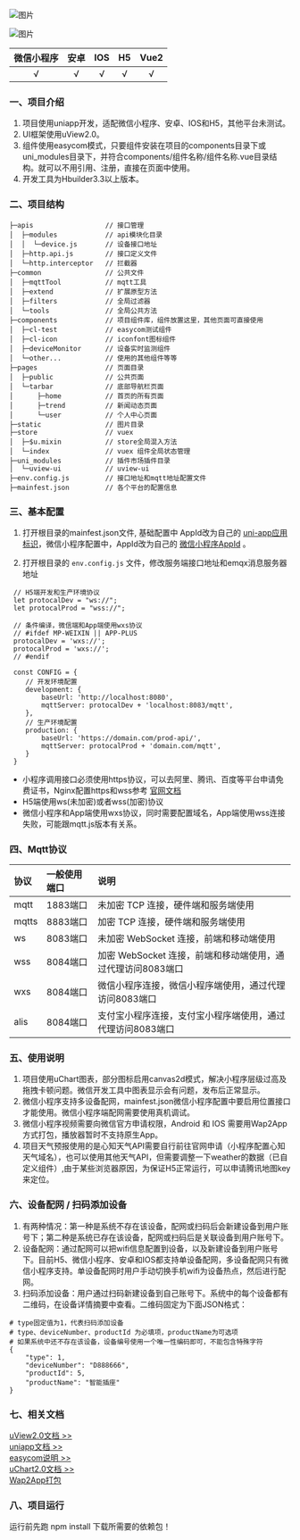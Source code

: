 ![图片](https://oscimg.oschina.net/oscnet/up-972dea7b54eca705dcc8bf2fe0680b12c09.png)

![图片](https://oscimg.oschina.net/oscnet/up-6d89f1558797a9becf07c20f92c1407a13a.png)

|微信小程序|安卓|IOS|H5|Vue2|
|:---:|:---:|:---:|:---:|:---:|
|√|√|√|√|√|


### 一、项目介绍
1. 项目使用uniapp开发，适配微信小程序、安卓、IOS和H5，其他平台未测试。
2. UI框架使用uView2.0。
3. 组件使用easycom模式，只要组件安装在项目的components目录下或uni_modules目录下，并符合components/组件名称/组件名称.vue目录结构。就可以不用引用、注册，直接在页面中使用。
4. 开发工具为Hbuilder3.3以上版本。



###	二、项目结构

```
├─apis                  // 接口管理
│  ├─modules            // api模块化目录
│  │  └─device.js       // 设备接口地址
│  ├─http.api.js        // 接口定义文件
│  └─http.interceptor   // 拦截器
├─common                // 公共文件
│  ├─mqttTool           // mqtt工具
│  ├─extend             // 扩展原型方法
│  ├─filters            // 全局过滤器
│  └─tools              // 全局公共方法
├─components            // 项目组件库，组件放置这里，其他页面可直接使用
│  ├─cl-test            // easycom测试组件
│  ├─cl-icon            // iconfont图标组件
│  ├─deviceMonitor      // 设备实时监测组件
│  └─other...           // 使用的其他组件等等
├─pages                 // 页面目录
│  ├─public             // 公共页面
│  └─tarbar             // 底部导航栏页面
│      ├─home           // 首页的所有页面
│      ├─trend          // 新闻动态页面
│      └─user           // 个人中心页面
├─static                // 图片目录
├─store                 // vuex
│  ├─$u.mixin           // store全局混入方法
│  └─index              // vuex 组件全局状态管理
├─uni_modules           // 插件市场插件目录
│  └─uview-ui           // uview-ui	
├─env.config.js         // 接口地址和mqtt地址配置文件
├─mainfest.json         // 各个平台的配置信息
```

### 三、基本配置
1. 打开根目录的mainfest.json文件, 基础配置中 AppId改为自己的 [uni-app应用标识](https://ask.dcloud.net.cn/article/35907)，微信小程序配置中，AppId改为自己的 [微信小程序AppId](https://mp.weixin.qq.com/) 。

2. 打开根目录的 `env.config.js` 文件，修改服务端接口地址和emqx消息服务器地址
```
 // H5端开发和生产环境协议
 let protocalDev = "ws://";
 let protocalProd = "wss://";
 
 // 条件编译，微信端和App端使用wxs协议
 // #ifdef MP-WEIXIN || APP-PLUS
 protocalDev = 'wxs://';
 protocalProd = 'wxs://';
 // #endif
 
 const CONFIG = {
 	// 开发环境配置
 	development: {
 		baseUrl: 'http://localhost:8080',
 		mqttServer: protocalDev + 'localhost:8083/mqtt',
 	},
 	// 生产环境配置
 	production: {
 		baseUrl: 'https://domain.com/prod-api/',
 		mqttServer: protocalProd + 'domain.com/mqtt',
 	}
 }
```

* 小程序调用接口必须使用https协议，可以去阿里、腾讯、百度等平台申请免费证书，Nginx配置https和wss参考 [官网文档](https://fastbee.cn/doc/pages/applet/)
* H5端使用ws(未加密)或者wss(加密)协议
* 微信小程序和App端使用wxs协议，同时需要配置域名，App端使用wss连接失败，可能跟mqtt.js版本有关系。

### 四、Mqtt协议
|协议  |一般使用端口 |说明               |
|:-----|:----------|:------------------|
| mqtt | 1883端口   | 未加密 TCP 连接，硬件端和服务端使用|
| mqtts| 8883端口   | 加密 TCP 连接，硬件端和服务端使用|
| ws   | 8083端口   | 未加密 WebSocket 连接，前端和移动端使用|
| wss  | 8084端口   | 加密 WebSocket 连接，前端和移动端使用，通过代理访问8083端口|
| wxs  | 8084端口   | 微信小程序连接，微信小程序端使用，通过代理访问8083端口|
| alis | 8084端口   | 支付宝小程序连接，支付宝小程序端使用，通过代理访问8083端口|

### 五、使用说明
1. 项目使用uChart图表，部分图标启用canvas2d模式，解决小程序层级过高及拖拽卡顿问题。微信开发工具中图表显示会有问题，发布后正常显示。
2. 微信小程序支持多设备配网，mainfest.json微信小程序配置中要启用位置接口才能使用。微信小程序端配网需要使用真机调试。
3. 微信小程序视频需要向微信官方申请权限，Android 和 IOS 需要用Wap2App 方式打包，播放器暂时不支持原生App。
4. 项目天气预报使用的是心知天气API需要自行前往官网申请（小程序配置心知天气域名），也可以使用其他天气API，但需要调整一下weather的数据（已自定义组件）,由于某些浏览器原因，为保证H5正常运行，可以申请腾讯地图key来定位。

### 六、设备配网 / 扫码添加设备
1. 有两种情况：第一种是系统不存在该设备，配网或扫码后会新建设备到用户账号下；第二种是系统已存在该设备，配网或扫码后是关联设备到用户账号下。
2. 设备配网：通过配网可以把wifi信息配置到设备，以及新建设备到用户账号下。目前H5、微信小程序、安卓和IOS都支持单设备配网，多设备配网只有微信小程序支持。单设备配网时用户手动切换手机wifi为设备热点，然后进行配网。
3. 扫码添加设备：用户通过扫码新建设备到自己账号下。系统中的每个设备都有二维码，在设备详情摘要中查看。二维码固定为下面JSON格式：
```
# type固定值为1，代表扫码添加设备
# type、deviceNumber、productId 为必填项，productName为可选项
# 如果系统中还不存在该设备，设备编号使用一个唯一性编码即可，不能包含特殊字符
{
	"type": 1,
	"deviceNumber": "D888666",
	"productId": 5,
	"productName": "智能插座"
}
```

### 七、相关文档
[uView2.0文档 >>](https://www.uviewui.com/components/intro.html) <br />
[uniapp文档 >>](https://uniapp.dcloud.io/tutorial/)  <br />
[easycom说明 >>](https://uniapp.dcloud.io/component/#easycom%E7%BB%84%E4%BB%B6%E8%A7%84%E8%8C%83) <br />
[uChart2.0文档 >>](https://www.ucharts.cn/v2/#/guide/index) <br />
[Wap2App打包](https://code.wumei.live/ultimate/wumei-smart/-/wikis/Wap2App打包)

### 八、项目运行
运行前先跑 npm install 下载所需要的依赖包！
